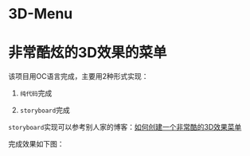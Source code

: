 # 3D-Menu
非常酷炫的3D效果的菜单
====
该项目用OC语言完成，主要用2种形式实现：

1. `纯代码`完成

2. `storyboard`完成

`storyboard`实现可以参考别人家的博客：[如何创建一个非常酷的3D效果菜单](http://www.jianshu.com/p/a7f5cab17395)

完成效果如下图：
